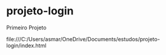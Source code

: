 # projeto-login
<a><p> Primeiro Projeto </p> file:///C:/Users/asmar/OneDrive/Documents/estudos/projeto-login/index.html </a>
